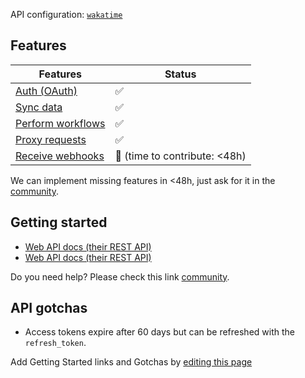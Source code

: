 API configuration: [`wakatime`](https://terapi.dev/providers.yaml)

## Features

| Features | Status |
| - | - |
| [Auth (OAuth)](/integrate/guides/authorize-an-api) | ✅ |
| [Sync data](/integrate/guides/sync-data-from-an-api) | ✅ |
| [Perform workflows](/integrate/guides/perform-workflows-with-an-api) | ✅ |
| [Proxy requests](/integrate/guides/proxy-requests-to-an-api) | ✅ |
| [Receive webhooks](/integrate/guides/receive-webhooks-from-an-api) | 🚫 (time to contribute: &lt;48h) |

We can implement missing features in &lt;48h, just ask for it in the [community](https://terapi.dev/slack).

## Getting started

-   [Web API docs (their REST API)](https://wakatime.com/developers)
-   [Web API docs (their REST API)](https://wakatime.com/developers#authentication)

Do you need help? Please check this link [community](https://terapi.dev/slack).

## API gotchas

-   Access tokens expire after 60 days but can be refreshed with the `refresh_token`.

Add Getting Started links and Gotchas by [editing this page](https://github.com/terapihq/terapi/tree/master/docs-v2/integrations/all/wakatime.mdx)